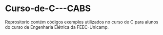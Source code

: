 # Curso-de-C---CABS

Reprositorio contém códigos exemplos utilizados no curso de C para alunos do curso de Engenharia Elétrica da FEEC-Unicamp.
